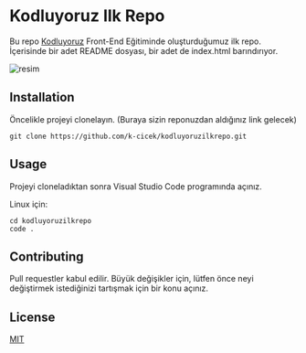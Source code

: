 # Kodluyoruz Ilk Repo


Bu repo [Kodluyoruz](https://www.kodluyoruz.org/) Front-End Eğitiminde oluşturduğumuz ilk repo. İçerisinde bir adet README dosyası, bir adet de index.html barındırıyor.

![resim](https://user-images.githubusercontent.com/63648396/151218660-ae8cd25f-fffc-4d2d-a9fa-c5469e19c997.png)




## Installation


Öncelikle projeyi clonelayın. (Buraya sizin reponuzdan aldığınız link gelecek)


```
git clone https://github.com/k-cicek/kodluyoruzilkrepo.git
```


## Usage


Projeyi cloneladıktan sonra Visual Studio Code programında açınız.

Linux için:


``` 
cd kodluyoruzilkrepo 
code .
```

## Contributing


Pull requestler kabul edilir. Büyük değişikler için, lütfen önce neyi değiştirmek istediğinizi tartışmak için bir konu açınız.



## License


[MIT](https://choosealicense.com/licenses/mit/)



